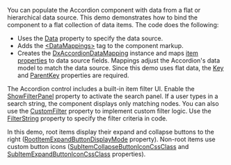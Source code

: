You can populate the Accordion component with data from a flat or hierarchical data source. This demo demonstrates how to bind the component to a flat collection of data items. The code does the following: 

* Uses the [Data](https://docs.devexpress.com/Blazor/DevExpress.Blazor.DxAccordion.Data) property to specify the data source. 
* Adds the [\<DataMappings>](https://docs.devexpress.com/Blazor/DevExpress.Blazor.DxAccordion.DataMappings) tag to the component markup. 
* Creates the [DxAccordionDataMapping](https://docs.devexpress.com/Blazor/DevExpress.Blazor.DxAccordionDataMapping) instance and maps [item properties](https://docs.devexpress.com/Blazor/DevExpress.Blazor.DxAccordionDataMapping._members#properties) to data source fields. Mappings adjust the Accordion's data model to match the data source. Since this demo uses flat data, the [Key](https://docs.devexpress.com/Blazor/DevExpress.Blazor.Base.DxDataMappingBase-1.Key) and [ParentKey](https://docs.devexpress.com/Blazor/DevExpress.Blazor.Base.DxDataMappingBase-1.ParentKey) properties are required. 

The Accordion control includes a built-in item filter UI. Enable the [ShowFilterPanel](https://docs.devexpress.com/Blazor/DevExpress.Blazor.DxAccordion.ShowFilterPanel) property to activate the search panel. If a user types in a search string, the component displays only matching nodes.  You can also use the [CustomFilter](https://docs.devexpress.com/Blazor/DevExpress.Blazor.DxAccordion.CustomFilter) property to implement custom filter logic. Use the [FilterString](https://docs.devexpress.com/Blazor/DevExpress.Blazor.DxAccordion.FilterString) property to specify the filter criteria in code. 

In this demo, root items display their expand and collapse buttons to the right ([RootItemExpandButtonDisplayMode](https://docs.devexpress.devx/Blazor/DevExpress.Blazor.DxAccordion.RootItemExpandButtonDisplayMode) property). Non-root items use custom button icons ([SubItemCollapseButtonIconCssClass](https://docs.devexpress.com/Blazor/DevExpress.Blazor.DxAccordion.SubItemCollapseButtonIconCssClass) and [SubItemExpandButtonIconCssClass](https://docs.devexpress.com/Blazor/DevExpress.Blazor.DxAccordion.SubItemExpandButtonIconCssClass) properties).
